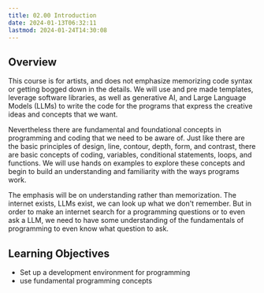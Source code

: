 ```yaml
---
title: 02.00 Introduction
date: 2024-01-13T06:32:11
lastmod: 2024-01-24T14:30:08
---
```


## Overview

This course is for artists, and does not emphasize memorizing code syntax or getting bogged down in the details. We will use and pre made templates, leverage software libraries, as well as generative AI, and Large Language Models (LLMs) to write the code for the programs that express the creative ideas and concepts that we want.

Nevertheless there are fundamental and foundational concepts in programming and coding that we need to be aware of. Just like there are the basic principles of design, line, contour, depth, form, and contrast, there are basic concepts of coding, variables, conditional statements, loops, and functions. We will use hands on examples to explore these concepts and begin to build an understanding and familiarity with the ways programs work.

The emphasis will be on understanding rather than memorization. The internet exists, LLMs exist, we can look up what we don't remember. But in order to make an internet search for a programming questions or to even ask a LLM, we need to have some understanding of the fundamentals of programming to even know what question to ask.

## Learning Objectives

- Set up a development environment for programming
- use fundamental programming concepts
